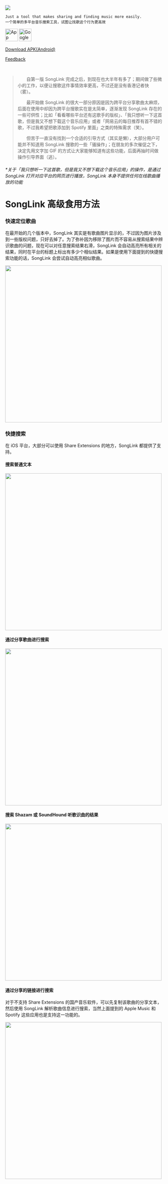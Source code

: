 <img src="https://i.imgur.com/jyANr41.png" />


```
Just a tool that makes sharing and finding music more easily.
一个简单的多平台音乐搜索工具，试图让找歌这个行为更高效
```


[<img alt="App Store" src="https://i.imgur.com/Ft8bmXd.png" height="40" />](https://itunes.apple.com/app/songlink/id1341416046?mt=8)
[<img alt="Google Play" src="https://i.imgur.com/H4Q45xH.png" height="40" />](https://play.google.com/store/apps/details?id=com.runjuu.SongLink)

[Download APK(Android)](https://github.com/Runjuu/SongLink/releases/latest)

[Feedback](https://github.com/Runjuu/SongLinkSupport/issues/new)

<br />

>&emsp;&emsp;自第一版 SongLink 完成之后，到现在也大半年有多了；期间做了些微小的工作，以便让搜歌这件事情效率更高，不过还是没有香港记者快（雾）。
> 
>&emsp;&emsp;最开始做 SongLink 的很大一部分原因是因为跨平台分享歌曲太麻烦，后面在使用中却因为跨平台搜歌实在是太简单，逐渐发现 SongLink 存在的一些可供性；比如「看看哪些平台还有这歌手的版权」、「我只想听一下这首歌，但是我又不想下载这个音乐应用」或者「网易云的每日推荐有首不错的歌，不过我希望把歌添加到 Spotify 里面」之类的特殊需求（笑）。
> 
>&emsp;&emsp;但苦于一直没有找到一个合适的引导方式（其实是懒），大部分用户可能并不知道用 SongLink 搜歌的一些「骚操作」；在朋友的多次催促之下，决定先用文字加 GIF 的方式让大家能够知道有这些功能，后面再抽时间做操作引导界面（逃）。

###### _\*关于「我只想听一下这首歌，但是我又不想下载这个音乐应用」的操作，是通过 SongLink 打开对应平台的网页进行播放，SongLink 本身不提供任何在线歌曲播放的功能_

# SongLink 高级食用方法

### 快速定位歌曲
在最开始的几个版本中，SongLink 其实是有歌曲图片显示的，不过因为图片涉及到一些版权问题，只好去掉了。为了弥补因为移除了图片而不容易从搜索结果中辨识歌曲的问题，现在可以对任意搜索结果右滑，SongLink 会自动高亮所有相关的结果，同时在平台的标题上标出有多少个相似结果。如果是使用下面提到的快捷搜索功能的话，SongLink 会尝试自动高亮相似歌曲。

<img height="500" src="https://i.imgur.com/TZsVbsV.gif" />

### 快捷搜索

在 iOS 平台，大部分可以使用 Share Extensions 的地方，SongLink 都提供了支持。

#### 搜索普通文本
<img height="500" src="https://i.imgur.com/xXpN3Mp.gif" />

#### 通过分享歌曲进行搜索
<img height="500" src="https://i.imgur.com/RxGdNKT.gif" />

#### 搜索 Shazam 或 SoundHound 听歌识曲的结果
<img height="500" src="https://i.imgur.com/DJk5dZB.gif" />

#### 通过分享的链接进行搜索
对于不支持 Share Extensions 的国产音乐软件，可以先复制该歌曲的分享文本，然后使用 SongLink 解析歌曲信息进行搜索，当然上面提到的 Apple Music 和 Spotify 这些应用也是支持这一功能的。

<img height="500" src="https://i.imgur.com/xGHOWHx.gif" />
